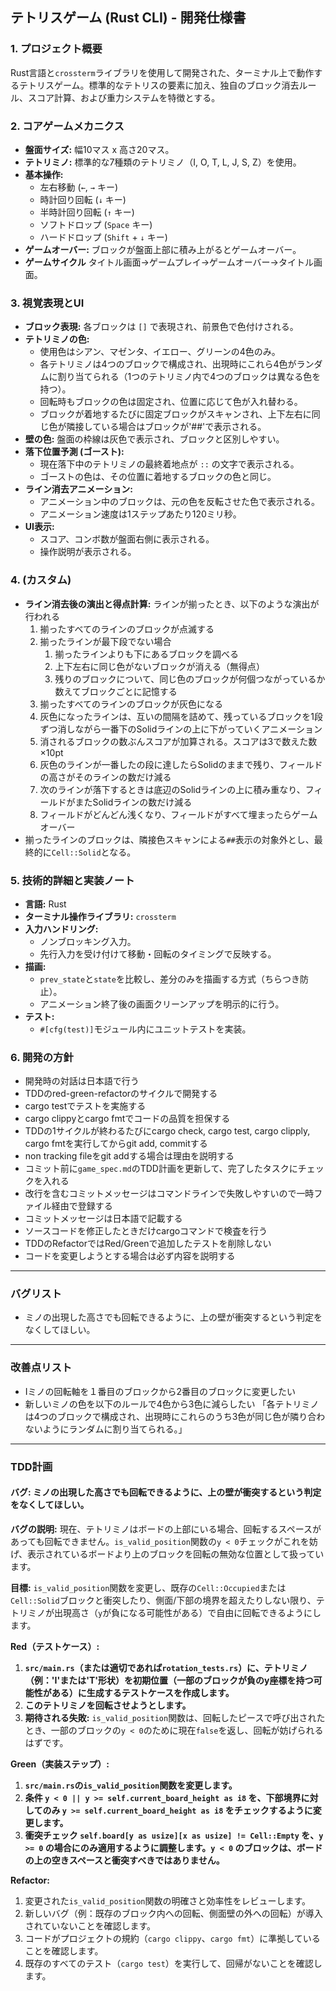 ## テトリスゲーム (Rust CLI) - 開発仕様書

### 1. プロジェクト概要

Rust言語と`crossterm`ライブラリを使用して開発された、ターミナル上で動作するテトリスゲーム。標準的なテトリスの要素に加え、独自のブロック消去ルール、スコア計算、および重力システムを特徴とする。

### 2. コアゲームメカニクス

*   **盤面サイズ:** 幅10マス x 高さ20マス。
*   **テトリミノ:** 標準的な7種類のテトリミノ（I, O, T, L, J, S, Z）を使用。
*   **基本操作:**
    *   左右移動 (`←`, `→` キー)
    *   時計回り回転 (`↓` キー)
    *   半時計回り回転 (`↑` キー)
    *   ソフトドロップ (`Space` キー)
    *   ハードドロップ (`Shift` + `↓` キー)
*   **ゲームオーバー:** ブロックが盤面上部に積み上がるとゲームオーバー。
*   **ゲームサイクル** タイトル画面→ゲームプレイ→ゲームオーバー→タイトル画面。

### 3. 視覚表現とUI

*   **ブロック表現:** 各ブロックは `[]` で表現され、前景色で色付けされる。
*   **テトリミノの色:**
    *   使用色はシアン、マゼンタ、イエロー、グリーンの4色のみ。
    *   各テトリミノは4つのブロックで構成され、出現時にこれら4色がランダムに割り当てられる（1つのテトリミノ内で4つのブロックは異なる色を持つ）。
    *   回転時もブロックの色は固定され、位置に応じて色が入れ替わる。
    *   ブロックが着地するたびに固定ブロックがスキャンされ、上下左右に同じ色が隣接している場合はブロックが'##'で表示される。
*   **壁の色:** 盤面の枠線は灰色で表示され、ブロックと区別しやすい。
*   **落下位置予測 (ゴースト):**
    *   現在落下中のテトリミノの最終着地点が `::` の文字で表示される。
    *   ゴーストの色は、その位置に着地するブロックの色と同じ。
*   **ライン消去アニメーション:**
    *   アニメーション中のブロックは、元の色を反転させた色で表示される。
    *   アニメーション速度は1ステップあたり120ミリ秒。
*   **UI表示:**
    *   スコア、コンボ数が盤面右側に表示される。
    *   操作説明が表示される。

### 4.  (カスタム)

*   **ライン消去後の演出と得点計算:** ラインが揃ったとき、以下のような演出が行われる
    1. 揃ったすべてのラインのブロックが点滅する
    2. 揃ったラインが最下段でない場合
        1. 揃ったラインよりも下にあるブロックを調べる
        2. 上下左右に同じ色がないブロックが消える（無得点）
        3. 残りのブロックについて、同じ色のブロックが何個つながっているか数えてブロックごとに記憶する
    3. 揃ったすべてのラインのブロックが灰色になる
    4. 灰色になったラインは、互いの間隔を詰めて、残っているブロックを1段ずつ消しながら一番下のSolidラインの上に下がっていくアニメーション
    5. 消されるブロックの数ぶんスコアが加算される。スコアは3で数えた数×10pt
    6. 灰色のラインが一番したの段に達したらSolidのままで残り、フィールドの高さがそのラインの数だけ減る
    7. 次のラインが落下するときは底辺のSolidラインの上に積み重なり、フィールドがまたSolidラインの数だけ減る
    8. フィールドがどんどん浅くなり、フィールドがすべて埋まったらゲームオーバー
*   揃ったラインのブロックは、隣接色スキャンによる`##`表示の対象外とし、最終的に`Cell::Solid`となる。

### 5. 技術的詳細と実装ノート

*   **言語:** Rust
*   **ターミナル操作ライブラリ:** `crossterm`
*   **入力ハンドリング:**
    *   ノンブロッキング入力。
    *   先行入力を受け付けて移動・回転のタイミングで反映する。
*   **描画:**
    *   `prev_state`と`state`を比較し、差分のみを描画する方式（ちらつき防止）。
    *   アニメーション終了後の画面クリーンアップを明示的に行う。
*   **テスト:**
    *   `#[cfg(test)]`モジュール内にユニットテストを実装。

### 6. 開発の方針

*    開発時の対話は日本語で行う
*    TDDのred-green-refactorのサイクルで開発する
*    cargo testでテストを実施する
*    cargo clippyとcargo fmtでコードの品質を担保する
*    TDDの1サイクルが終わるたびにcargo check, cargo test, cargo clipply, cargo fmtを実行してからgit add, commitする
*    non tracking fileをgit addする場合は理由を説明する
*    コミット前に`game_spec.md`のTDD計画を更新して、完了したタスクにチェックを入れる
*    改行を含むコミットメッセージはコマンドラインで失敗しやすいので一時ファイル経由で登録する
*    コミットメッセージは日本語で記載する
*    ソースコードを修正したときだけcargoコマンドで検査を行う
*    TDDのRefactorではRed/Greenで追加したテストを削除しない
*    コードを変更しようとする場合は必ず内容を説明する

---

### バグリスト

*   ミノの出現した高さでも回転できるように、上の壁が衝突するという判定をなくしてほしい。

---

### 改善点リスト

*    Iミノの回転軸を１番目のブロックから2番目のブロックに変更したい
*    新しいミノの色を以下のルールで4色から3色に減らしたい
        「各テトリミノは4つのブロックで構成され、出現時にこれらのうち3色が同じ色が隣り合わないようにランダムに割り当てられる。」

---

### TDD計画

#### バグ: ミノの出現した高さでも回転できるように、上の壁が衝突するという判定をなくしてほしい。

**バグの説明:** 現在、テトリミノはボードの上部にいる場合、回転するスペースがあっても回転できません。`is_valid_position`関数の`y < 0`チェックがこれを妨げ、表示されているボードより上のブロックを回転の無効な位置として扱っています。

**目標:** `is_valid_position`関数を変更し、既存の`Cell::Occupied`または`Cell::Solid`ブロックと衝突したり、側面/下部の境界を超えたりしない限り、テトリミノが出現高さ（`y`が負になる可能性がある）で自由に回転できるようにします。

**Red（テストケース）:**
1.  **`src/main.rs`（または適切であれば`rotation_tests.rs`）に、テトリミノ（例：'I'または'T'形状）を初期位置（一部のブロックが負のy座標を持つ可能性がある）に生成するテストケースを作成します。**
2.  **このテトリミノを回転させようとします。**
3.  **期待される失敗:** `is_valid_position`関数は、回転したピースで呼び出されたとき、一部のブロックの`y < 0`のために現在`false`を返し、回転が妨げられるはずです。

**Green（実装ステップ）:**
1.  **`src/main.rs`の`is_valid_position`関数を変更します。**
2.  **条件 `y < 0 || y >= self.current_board_height as i8` を、下部境界に対してのみ `y >= self.current_board_height as i8` をチェックするように変更します。**
3.  **衝突チェック `self.board[y as usize][x as usize] != Cell::Empty` を、`y >= 0` の場合にのみ適用するように調整します。`y < 0` のブロックは、ボードの上の空きスペースと衝突すべきではありません。**

**Refactor:**
1.  変更された`is_valid_position`関数の明確さと効率性をレビューします。
2.  新しいバグ（例：既存のブロック内への回転、側面壁の外への回転）が導入されていないことを確認します。
3.  コードがプロジェクトの規約（`cargo clippy`、`cargo fmt`）に準拠していることを確認します。
4.  既存のすべてのテスト（`cargo test`）を実行して、回帰がないことを確認します。
